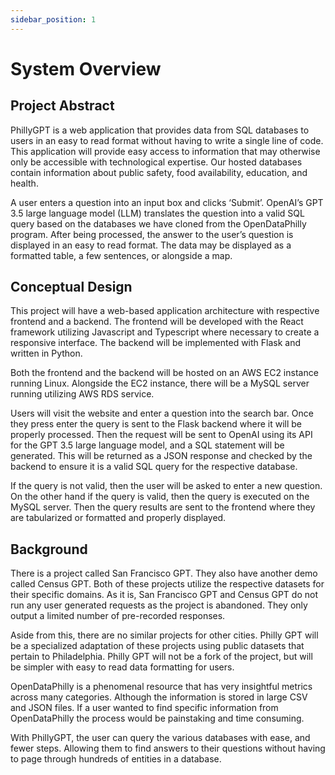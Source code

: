 ```yaml
---
sidebar_position: 1
---
```


# System Overview

## Project Abstract
PhillyGPT is a web application that provides data from SQL databases to users in an easy to read format without having to write a single line of code. This application will provide easy access to information that may otherwise only be accessible with technological expertise. Our hosted databases contain information about public safety, food availability, education, and health. 

 A user enters a question into an input box and clicks ‘Submit’. OpenAI’s GPT 3.5 large language model (LLM) translates the question into a valid SQL query based on the databases we have cloned from the OpenDataPhilly program. After being processed, the answer to the user’s question is displayed in an easy to read format. The data may be displayed as a formatted table, a few sentences, or alongside a map. 

## Conceptual Design
This project will have a web-based application architecture with respective frontend and a backend. The frontend will be developed with the React framework utilizing Javascript and Typescript where necessary to create a responsive interface. The backend will be implemented with Flask and written in Python.

Both the frontend and the backend will be hosted on an AWS EC2 instance running Linux. Alongside the EC2 instance, there will be a MySQL server running utilizing AWS RDS service.

Users will visit the website and enter a question into the search bar. Once they press enter the query is sent to the Flask backend where it will be properly processed. Then the request will be sent to OpenAI using its API for the  GPT 3.5 large language model, and a SQL statement will be generated. This will be returned as a JSON response and checked by the backend to ensure it is a valid SQL query for the respective database. 

If the query is not valid, then the user will be asked to enter a new question. On the other hand if the query is valid, then the query is executed on the MySQL server. Then the query results are sent to the frontend where they are tabularized or formatted and properly displayed. 

## Background
There is a project called San Francisco GPT. They also have another demo called Census GPT. Both of these projects utilize the respective datasets for their specific domains. As it is, San Francisco GPT and Census GPT do not run any user generated requests as the project is abandoned. They only output a limited number of pre-recorded responses.

Aside from this, there are no similar projects for other cities. Philly GPT will be a specialized adaptation of these projects using public datasets that pertain to Philadelphia. Philly GPT will not be a fork of the project, but will be simpler with easy to read data formatting for users. 

OpenDataPhilly is a phenomenal resource that has very insightful metrics across many categories. Although the information is stored in large CSV and JSON files. If a user wanted to find specific information from OpenDataPhilly the process would be painstaking and time consuming. 

With PhillyGPT, the user can query the various databases with ease, and fewer steps. Allowing them to find answers to their questions without having to page through hundreds of entities in a database.


